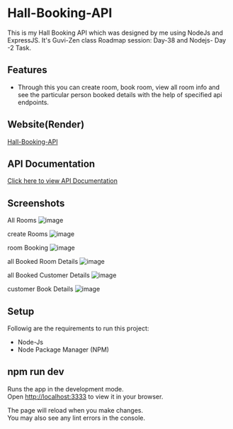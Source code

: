 
# Hall-Booking-API

This is my Hall Booking API which was designed by me using NodeJs and ExpressJS. It's Guvi-Zen class Roadmap session: Day-38 and Nodejs- Day -2 Task.

## Features

- Through this you can create room, book room, view all room info and see the particular person booked details with the help of specified api endpoints.

## Website(Render)

[Hall-Booking-API](https://hall-booking-mk6l.onrender.com)


## API Documentation

[Click here to view API Documentation](https://documenter.getpostman.com/view/24200691/2sA2xh2YJx)

## Screenshots

All Rooms
![image](https://github.com/Prakash-V-S/hall-booking/assets/141955456/ea1744dc-d9ac-4fe4-ae76-40983521c3aa)

create Rooms
![image](https://github.com/Prakash-V-S/hall-booking/assets/141955456/7b6bcd75-e587-48aa-ac0a-06e2527332de)

room Booking
![image](https://github.com/Prakash-V-S/hall-booking/assets/141955456/b61b537a-8f6b-4759-bc75-1024f5fd945f)

all Booked Room Details
![image](https://github.com/Prakash-V-S/hall-booking/assets/141955456/00aa7763-04be-4f36-861a-8f2dfef2ef22)

all Booked Customer Details
![image](https://github.com/Prakash-V-S/hall-booking/assets/141955456/9f720c6d-3526-422e-a9fc-d7a9fa6f94c3)

customer Book Details
![image](https://github.com/Prakash-V-S/hall-booking/assets/141955456/1f76c759-463b-4522-96f3-f5e319846ca7)

## Setup

Followig are the requirements to run this project:
- Node-Js
- Node Package Manager (NPM)

## npm run dev

Runs the app in the development mode.\
Open [http://localhost:3333](http://localhost:3333) to view it in your browser.

The page will reload when you make changes.\
You may also see any lint errors in the console.

